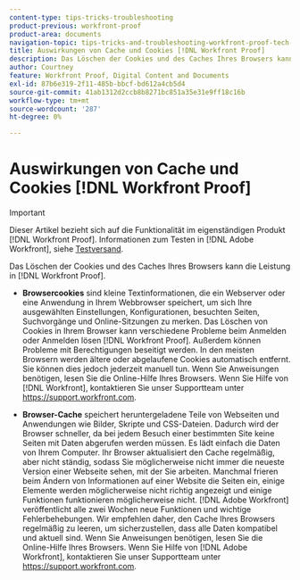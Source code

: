 ```yaml
---
content-type: tips-tricks-troubleshooting
product-previous: workfront-proof
product-area: documents
navigation-topic: tips-tricks-and-troubleshooting-workfront-proof-tech-corner
title: Auswirkungen von Cache und Cookies [!DNL Workfront Proof]
description: Das Löschen der Cookies und des Caches Ihres Browsers kann die Leistung in [!DNL Workfront Proof].
author: Courtney
feature: Workfront Proof, Digital Content and Documents
exl-id: 87b6e319-2f11-485b-bbcf-bd612a4cb5d4
source-git-commit: 41ab1312d2ccb8b8271bc851a35e31e9ff18c16b
workflow-type: tm+mt
source-wordcount: '287'
ht-degree: 0%

---
```


# Auswirkungen von Cache und Cookies [!DNL Workfront Proof]

>[!IMPORTANT]
>
>Dieser Artikel bezieht sich auf die Funktionalität im eigenständigen Produkt [!DNL Workfront Proof]. Informationen zum Testen in [!DNL Adobe Workfront], siehe [Testversand](../../../review-and-approve-work/proofing/proofing.md).

Das Löschen der Cookies und des Caches Ihres Browsers kann die Leistung in [!DNL Workfront Proof].

* **Browsercookies** sind kleine Textinformationen, die ein Webserver oder eine Anwendung in Ihrem Webbrowser speichert, um sich Ihre ausgewählten Einstellungen, Konfigurationen, besuchten Seiten, Suchvorgänge und Online-Sitzungen zu merken.
Das Löschen von Cookies in Ihrem Browser kann verschiedene Probleme beim Anmelden oder Anmelden lösen [!DNL Workfront Proof]. Außerdem können Probleme mit Berechtigungen beseitigt werden. In den meisten Browsern werden ältere oder abgelaufene Cookies automatisch entfernt. Sie können dies jedoch jederzeit manuell tun. Wenn Sie Anweisungen benötigen, lesen Sie die Online-Hilfe Ihres Browsers. Wenn Sie Hilfe von [!DNL Workfront], kontaktieren Sie unser Supportteam unter https://support.workfront.com.

* **Browser-Cache** speichert heruntergeladene Teile von Webseiten und Anwendungen wie Bilder, Skripte und CSS-Dateien. Dadurch wird der Browser schneller, da bei jedem Besuch einer bestimmten Site keine Seiten mit Daten abgerufen werden müssen. Es lädt einfach die Daten von Ihrem Computer.
Ihr Browser aktualisiert den Cache regelmäßig, aber nicht ständig, sodass Sie möglicherweise nicht immer die neueste Version einer Webseite sehen, mit der Sie arbeiten. Manchmal frieren beim Ändern von Informationen auf einer Website die Seiten ein, einige Elemente werden möglicherweise nicht richtig angezeigt und einige Funktionen funktionieren möglicherweise nicht.
   [!DNL Adobe Workfront] veröffentlicht alle zwei Wochen neue Funktionen und wichtige Fehlerbehebungen. Wir empfehlen daher, den Cache Ihres Browsers regelmäßig zu leeren, um sicherzustellen, dass alle Daten kompatibel und aktuell sind. Wenn Sie Anweisungen benötigen, lesen Sie die Online-Hilfe Ihres Browsers. Wenn Sie Hilfe von [!DNL Adobe Workfront], kontaktieren Sie unser Supportteam unter https://support.workfront.com.
